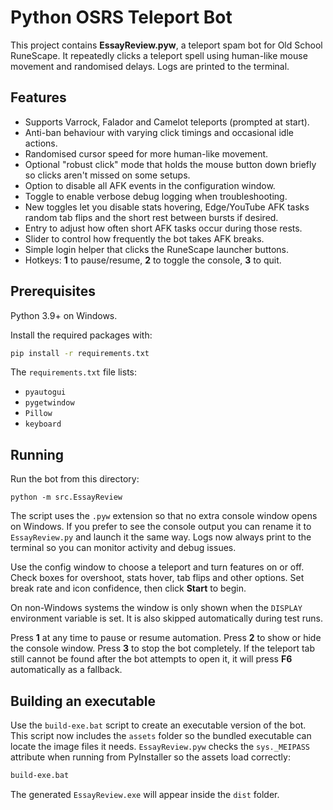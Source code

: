 # Python OSRS Teleport Bot

This project contains **EssayReview.pyw**, a teleport spam bot for Old School RuneScape. It repeatedly clicks a teleport spell using human-like mouse movement and randomised delays. Logs are printed to the terminal.

## Features

- Supports Varrock, Falador and Camelot teleports (prompted at start).
- Anti-ban behaviour with varying click timings and occasional idle actions.
- Randomised cursor speed for more human-like movement.
- Optional "robust click" mode that holds the mouse
  button down briefly so clicks aren't missed on some setups.
- Option to disable all AFK events in the configuration window.
- Toggle to enable verbose debug logging when troubleshooting.
- New toggles let you disable stats hovering, Edge/YouTube AFK tasks
  random tab flips and the short rest between bursts if desired.
- Entry to adjust how often short AFK tasks occur during those rests.
- Slider to control how frequently the bot takes AFK breaks.
- Simple login helper that clicks the RuneScape launcher buttons.
- Hotkeys: **1** to pause/resume, **2** to toggle the console, **3** to quit.

## Prerequisites

Python 3.9+ on Windows.

Install the required packages with:

```bash
pip install -r requirements.txt
```

The `requirements.txt` file lists:

- `pyautogui`
- `pygetwindow`
- `Pillow`
- `keyboard`

## Running

Run the bot from this directory:

```
python -m src.EssayReview
```

The script uses the `.pyw` extension so that no extra console window
opens on Windows. If you prefer to see the console output you can
rename it to `EssayReview.py` and launch it the same way. Logs now always
print to the terminal so you can monitor activity and debug issues.


Use the config window to choose a teleport and turn features on or off.
Check boxes for overshoot, stats hover, tab flips and other options.
Set break rate and icon confidence, then click **Start** to begin.

On non-Windows systems the window is only shown when the `DISPLAY` environment variable is set. It is also skipped automatically during test runs.

Press **1** at any time to pause or resume automation. Press **2** to show or hide the console window. Press **3** to stop the bot completely. If the teleport tab still cannot be found after the bot attempts to open it, it will press **F6** automatically as a fallback.

## Building an executable

Use the `build-exe.bat` script to create an executable version of the bot. This
script now includes the `assets` folder so the bundled executable can locate the
image files it needs. `EssayReview.pyw` checks the `sys._MEIPASS` attribute when
running from PyInstaller so the assets load correctly:

```cmd
build-exe.bat
```

The generated `EssayReview.exe` will appear inside the `dist` folder.


